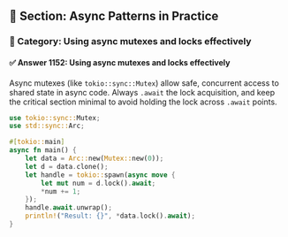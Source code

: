 ## 📘 Section: Async Patterns in Practice
### 🔹 Category: Using async mutexes and locks effectively
#### ✅ Answer 1152: Using async mutexes and locks effectively

Async mutexes (like `tokio::sync::Mutex`) allow safe, concurrent access to shared state in async code. Always `.await` the lock acquisition, and keep the critical section minimal to avoid holding the lock across `.await` points.

```rust
use tokio::sync::Mutex;
use std::sync::Arc;

#[tokio::main]
async fn main() {
    let data = Arc::new(Mutex::new(0));
    let d = data.clone();
    let handle = tokio::spawn(async move {
        let mut num = d.lock().await;
        *num += 1;
    });
    handle.await.unwrap();
    println!("Result: {}", *data.lock().await);
}
```
